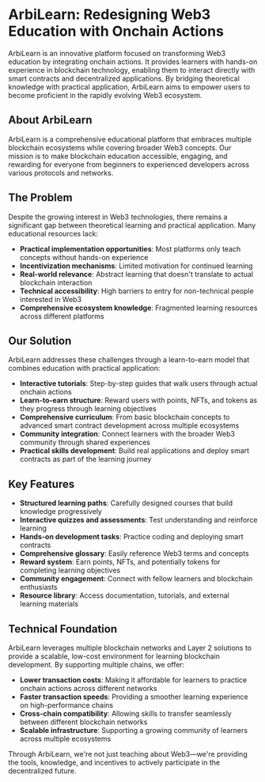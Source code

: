 # ArbiLearn: Redesigning Web3 Education with Onchain Actions

ArbiLearn is an innovative platform focused on transforming Web3 education by integrating onchain actions. It provides learners with hands-on experience in blockchain technology, enabling them to interact directly with smart contracts and decentralized applications. By bridging theoretical knowledge with practical application, ArbiLearn aims to empower users to become proficient in the rapidly evolving Web3 ecosystem.

## About ArbiLearn

ArbiLearn is a comprehensive educational platform that embraces multiple blockchain ecosystems while covering broader Web3 concepts. Our mission is to make blockchain education accessible, engaging, and rewarding for everyone from beginners to experienced developers across various protocols and networks.

## The Problem

Despite the growing interest in Web3 technologies, there remains a significant gap between theoretical learning and practical application. Many educational resources lack:

- **Practical implementation opportunities**: Most platforms only teach concepts without hands-on experience
- **Incentivization mechanisms**: Limited motivation for continued learning
- **Real-world relevance**: Abstract learning that doesn't translate to actual blockchain interaction
- **Technical accessibility**: High barriers to entry for non-technical people interested in Web3
- **Comprehensive ecosystem knowledge**: Fragmented learning resources across different platforms

## Our Solution

ArbiLearn addresses these challenges through a learn-to-earn model that combines education with practical application:

- **Interactive tutorials**: Step-by-step guides that walk users through actual onchain actions
- **Learn-to-earn structure**: Reward users with points, NFTs, and tokens as they progress through learning objectives
- **Comprehensive curriculum**: From basic blockchain concepts to advanced smart contract development across multiple ecosystems
- **Community integration**: Connect learners with the broader Web3 community through shared experiences
- **Practical skills development**: Build real applications and deploy smart contracts as part of the learning journey

## Key Features

- **Structured learning paths**: Carefully designed courses that build knowledge progressively
- **Interactive quizzes and assessments**: Test understanding and reinforce learning
- **Hands-on development tasks**: Practice coding and deploying smart contracts
- **Comprehensive glossary**: Easily reference Web3 terms and concepts
- **Reward system**: Earn points, NFTs, and potentially tokens for completing learning objectives
- **Community engagement**: Connect with fellow learners and blockchain enthusiasts
- **Resource library**: Access documentation, tutorials, and external learning materials

## Technical Foundation

ArbiLearn leverages multiple blockchain networks and Layer 2 solutions to provide a scalable, low-cost environment for learning blockchain development. By supporting multiple chains, we offer:

- **Lower transaction costs**: Making it affordable for learners to practice onchain actions across different networks
- **Faster transaction speeds**: Providing a smoother learning experience on high-performance chains
- **Cross-chain compatibility**: Allowing skills to transfer seamlessly between different blockchain networks
- **Scalable infrastructure**: Supporting a growing community of learners across multiple ecosystems

Through ArbiLearn, we're not just teaching about Web3—we're providing the tools, knowledge, and incentives to actively participate in the decentralized future.
